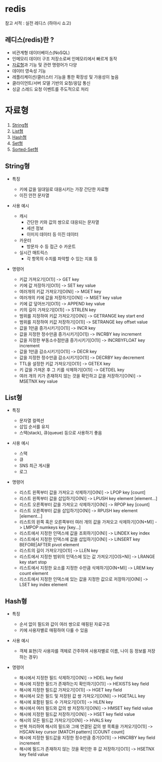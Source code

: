 # redis
참고 서적 : 실전 레디스 (하야시 쇼고)

## 레디스(redis)란 ?
- 비관계형 데이터베이스(NoSQL)
- 인메모리 데이터 구조 저장소로써 인메모리에서 빠르게 동작
- [자료형](#자료형)과 기능 및 관련 명령어가 다양
- 데이터 영속성 기능
- 레플리케이션/클러스터 기능을 통한 확장성 및 가용성이 높음
- 클라이언트/서버 모델 기반의 요청/응답 통신
- 싱글 스레드 요청 이벤트를 주도적으로 처리



# 자료형
1. [String형](#string형)
2. [List형](#list형)
3. [Hash형](#hash형)
4. [Set형](#set형)
5. [Sorted-Set형](#sorted-set형)




## String형
- 특징
  - 키에 값을 일대일로 대응시키는 가장 간단한 자료형
  - 이진 안전 문자열

- 사용 예시
  - 캐시
    - 간단한 키와 값의 쌍으로 대응되는 문자열
    - 세션 정보
    - 이미지 데이터 등 이진 데이터
  - 카운터
    - 방문자 수 등 접근 수 카운트
  - 실시간 매트릭스
    - 각 항목의 수치를 파악할 수 있는 지표 등
   
- 명령어
  - 키값 가져오기[O(1)] -> GET key
  - 키에 값 저장하기[O(1)] -> SET key value
  - 여러개의 키값 가져오기[O(N)] -> MGET key
  - 여러개의 키에 값을 저장하기[O(N)] -> MSET key value
  - 키에 값 덮어쓰기[O(1)] -> APPEND key value
  - 키의 길이 가져오기[O(1)] -> STRLEN key
  - 범위를 지정하여 키값 가져오기[O(N)] -> GETRANGE key start end
  - 범위를 지정하여 키값 저장하기[O(1)] -> SETRANGE key offset value
  - 값을 1만큼 증가시키기[O(1)] -> INCR key
  - 값을 지정한 정수만큼 증가시키기[O(1]) -> INCRBY key increment
  - 값을 지정한 부동소수점만큼 증가시키기[O(1)] -> INCRBYFLOAT key increment
  - 값을 1만큼 감소시키기[O(1)] -> DECR key
  - 값을 지정한 정수만큼 감소시키기[O(1)] -> DECRBY key decrement
  - TTL을 설정한 키값 가져오기[O(1)] -> GETEX key
  - 키 값을 가져온 후 그 키를 삭제하기[O(1)] -> GETDEL key
  - 여러 개의 키가 존재하지 않는 것을 확인하고 값을 저장하기[O(N)] -> MSETNX key value
 

## List형
- 특징
  - 문자열 컬렉션
  - 삽입 순서를 유지
  - 스택(stack), 큐(queue) 등으로 사용하기 좋음

- 사용 예시
  - 스택
  - 큐
  - SNS 최근 게시물
  - 로그

- 명령어
  - 리스트 왼쪽부터 값을 가져오고 삭제하기[O(N)] -> LPOP key [count]
  - 리스트 왼쪽부터 값을 삽입하기[O(N)] -> LPUSH key element [element...]
  - 리스트 오른쪽부터 값을 가져오고 삭제하기[O(N)] -> RPOP key [count]
  - 리스트 오른쪽부터 값을 삽입하기[O(N)] -> RPUSH key element [element...]
  - 리스트의 왼쪽 혹은 오른쪽부터 여러 개의 값을 가져오고 삭제하기[O(N+M)] -> LMPOP numkeys key [key...]
  - 리스트에서 지정한 인덱스에 값을 조회하기[O(N)] -> LINDEX key index
  - 리스트에서 지정한 인덱스에 값을 삽입하기[O(N)] -> LINSERT key BEFORE|AFTER pivot element
  - 리스트의 길이 가져오기[O(1)] -> LLEN key
  - 리스트에서 지정한 범위의 인덱스에 있는 값 가져오기[O(S+N)] -> LRANGE key start stop
  - 리스트에서 지정한 요소를 지정한 수만큼 삭제하기[O(N+M)] -> LREM key count element
  - 리스트에서 지정한 인덱스에 있는 값을 지정한 값으로 저장하기[O(N)] -> LSET key index element


## Hash형
- 특징
  - 순서 없이 필드와 값이 여러 쌍으로 매핑된 자료구조
  - 키에 사용자별로 매핑하여 다룰 수 있음

- 사용 예시
  - 객체 표현(각 사용자를 객체로 간주하여 사용자별로 이름, 나이 등 정보를 저장하는 경우)

- 명령어
  - 해시에서 지정한 필드 삭제하기[O(N)] -> HDEL key field
  - 해시에 지정한 필드가 존재하는지 확인하기[O(1)] -> HEXISTS key field
  - 해시에 지정한 필드값 가져오기[O(1)] -> HGET key field
  - 해시에서 모든 필드 및 저장된 값 쌍 가져오기[O(N)] -> HGETALL key
  - 해시에 포함된 필드 수 가져오기[O(1)] -> HLEN key
  - 해시에서 여러 필드와 값의 쌍 저장하기[O(N)] -> HMSET key field value
  - 해시에 지정한 필드값 저장하기[O(N)] -> HSET key field value
  - 해시의 모든 필드값 가져오기[O(N)] -> HVALS key
  - 반복 처리하여 해시의 필드와 그에 연결된 값의 쌍 목록을 가져오기[O(1)] -> HSCAN key cursor [MATCH pattern] [COUNT count]
  - 해시에 지정한 필드값을 지정한 정수만큼 증가[O(1)] -> HINCRBY key field increment
  - 해시에 필드가 존재하지 않는 것을 확인한 후 값 저장하기[O(1)] -> HSETNX key field value




















    



